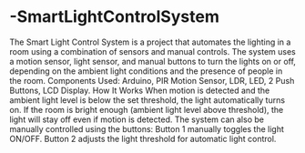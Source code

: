 # -SmartLightControlSystem
The Smart Light Control System is a project that automates the lighting in a room using a combination of sensors and manual controls. The system uses a motion sensor, light sensor, and manual buttons to turn the lights on or off, depending on the ambient light conditions and the presence of people in the room.
Components Used:
Arduino, PIR Motion Sensor, LDR, LED, 2 Push Buttons, LCD Display.
How It Works
    When motion is detected and the ambient light level is below the set threshold, the light automatically turns on.
    If the room is bright enough (ambient light level above threshold), the light will stay off even if motion is detected.
    The system can also be manually controlled using the buttons:
    Button 1 manually toggles the light ON/OFF.
    Button 2 adjusts the light threshold for automatic light control.
